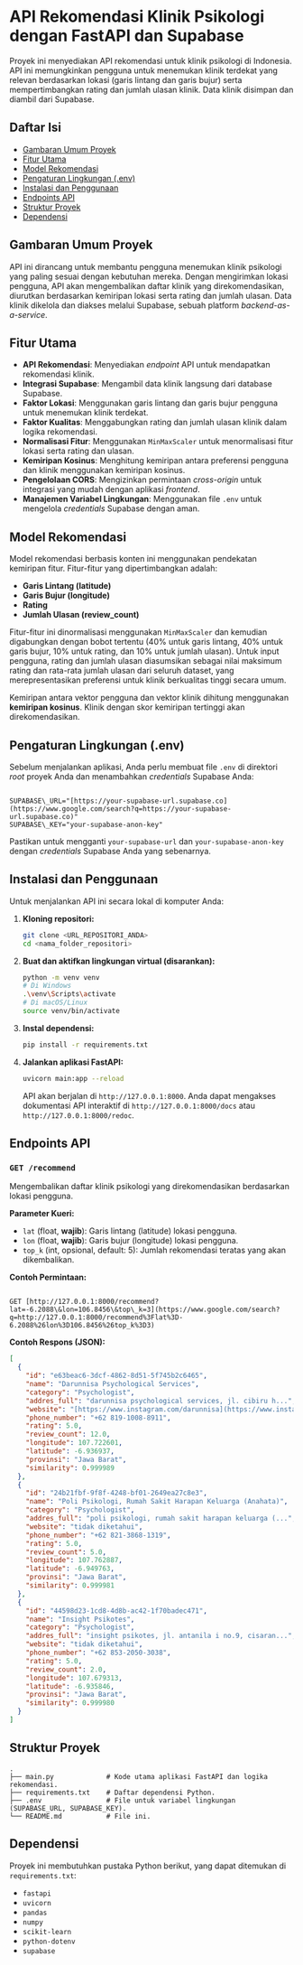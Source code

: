 # API Rekomendasi Klinik Psikologi dengan FastAPI dan Supabase

Proyek ini menyediakan API rekomendasi untuk klinik psikologi di Indonesia. API ini memungkinkan pengguna untuk menemukan klinik terdekat yang relevan berdasarkan lokasi (garis lintang dan garis bujur) serta mempertimbangkan rating dan jumlah ulasan klinik. Data klinik disimpan dan diambil dari Supabase.

## Daftar Isi

- [Gambaran Umum Proyek](#gambaran-umum-proyek)
- [Fitur Utama](#fitur-utama)
- [Model Rekomendasi](#model-rekomendasi)
- [Pengaturan Lingkungan (.env)](#pengaturan-lingkungan-env)
- [Instalasi dan Penggunaan](#instalasi-dan-penggunaan)
- [Endpoints API](#endpoints-api)
- [Struktur Proyek](#struktur-proyek)
- [Dependensi](#dependensi)

## Gambaran Umum Proyek

API ini dirancang untuk membantu pengguna menemukan klinik psikologi yang paling sesuai dengan kebutuhan mereka. Dengan mengirimkan lokasi pengguna, API akan mengembalikan daftar klinik yang direkomendasikan, diurutkan berdasarkan kemiripan lokasi serta rating dan jumlah ulasan. Data klinik dikelola dan diakses melalui Supabase, sebuah platform *backend-as-a-service*.

## Fitur Utama

* **API Rekomendasi**: Menyediakan *endpoint* API untuk mendapatkan rekomendasi klinik.
* **Integrasi Supabase**: Mengambil data klinik langsung dari database Supabase.
* **Faktor Lokasi**: Menggunakan garis lintang dan garis bujur pengguna untuk menemukan klinik terdekat.
* **Faktor Kualitas**: Menggabungkan rating dan jumlah ulasan klinik dalam logika rekomendasi.
* **Normalisasi Fitur**: Menggunakan `MinMaxScaler` untuk menormalisasi fitur lokasi serta rating dan ulasan.
* **Kemiripan Kosinus**: Menghitung kemiripan antara preferensi pengguna dan klinik menggunakan kemiripan kosinus.
* **Pengelolaan CORS**: Mengizinkan permintaan *cross-origin* untuk integrasi yang mudah dengan aplikasi *frontend*.
* **Manajemen Variabel Lingkungan**: Menggunakan file `.env` untuk mengelola *credentials* Supabase dengan aman.

## Model Rekomendasi

Model rekomendasi berbasis konten ini menggunakan pendekatan kemiripan fitur. Fitur-fitur yang dipertimbangkan adalah:

* **Garis Lintang (latitude)**
* **Garis Bujur (longitude)**
* **Rating**
* **Jumlah Ulasan (review_count)**

Fitur-fitur ini dinormalisasi menggunakan `MinMaxScaler` dan kemudian digabungkan dengan bobot tertentu (40% untuk garis lintang, 40% untuk garis bujur, 10% untuk rating, dan 10% untuk jumlah ulasan). Untuk input pengguna, rating dan jumlah ulasan diasumsikan sebagai nilai maksimum rating dan rata-rata jumlah ulasan dari seluruh dataset, yang merepresentasikan preferensi untuk klinik berkualitas tinggi secara umum.

Kemiripan antara vektor pengguna dan vektor klinik dihitung menggunakan **kemiripan kosinus**. Klinik dengan skor kemiripan tertinggi akan direkomendasikan.

## Pengaturan Lingkungan (.env)

Sebelum menjalankan aplikasi, Anda perlu membuat file `.env` di direktori *root* proyek Anda dan menambahkan *credentials* Supabase Anda:

```

SUPABASE\_URL="[https://your-supabase-url.supabase.co](https://www.google.com/search?q=https://your-supabase-url.supabase.co)"
SUPABASE\_KEY="your-supabase-anon-key"

````

Pastikan untuk mengganti `your-supabase-url` dan `your-supabase-anon-key` dengan *credentials* Supabase Anda yang sebenarnya.

## Instalasi dan Penggunaan

Untuk menjalankan API ini secara lokal di komputer Anda:

1.  **Kloning repositori:**
    ```bash
    git clone <URL_REPOSITORI_ANDA>
    cd <nama_folder_repositori>
    ```

2.  **Buat dan aktifkan lingkungan virtual (disarankan):**
    ```bash
    python -m venv venv
    # Di Windows
    .\venv\Scripts\activate
    # Di macOS/Linux
    source venv/bin/activate
    ```

3.  **Instal dependensi:**
    ```bash
    pip install -r requirements.txt
    ```

4.  **Jalankan aplikasi FastAPI:**
    ```bash
    uvicorn main:app --reload
    ```

    API akan berjalan di `http://127.0.0.1:8000`. Anda dapat mengakses dokumentasi API interaktif di `http://127.0.0.1:8000/docs` atau `http://127.0.0.1:8000/redoc`.

## Endpoints API

### `GET /recommend`

Mengembalikan daftar klinik psikologi yang direkomendasikan berdasarkan lokasi pengguna.

**Parameter Kueri:**

* `lat` (float, **wajib**): Garis lintang (latitude) lokasi pengguna.
* `lon` (float, **wajib**): Garis bujur (longitude) lokasi pengguna.
* `top_k` (int, opsional, default: 5): Jumlah rekomendasi teratas yang akan dikembalikan.

**Contoh Permintaan:**

````

GET [http://127.0.0.1:8000/recommend?lat=-6.2088\&lon=106.8456\&top\_k=3](https://www.google.com/search?q=http://127.0.0.1:8000/recommend%3Flat%3D-6.2088%26lon%3D106.8456%26top_k%3D3)

````

**Contoh Respons (JSON):**

```json
[
  {
    "id": "e63beac6-3dcf-4862-8d51-5f745b2c6465",
    "name": "Darunnisa Psychological Services",
    "category": "Psychologist",
    "addres_full": "darunnisa psychological services, jl. cibiru h...",
    "website": "[https://www.instagram.com/darunnisa](https://www.instagram.com/darunnisa)",
    "phone_number": "+62 819-1008-8911",
    "rating": 5.0,
    "review_count": 12.0,
    "longitude": 107.722601,
    "latitude": -6.936937,
    "provinsi": "Jawa Barat",
    "similarity": 0.999989
  },
  {
    "id": "24b21fbf-9f8f-4248-bf01-2649ea27c8e3",
    "name": "Poli Psikologi, Rumah Sakit Harapan Keluarga (Anahata)",
    "category": "Psychologist",
    "addres_full": "poli psikologi, rumah sakit harapan keluarga (...",
    "website": "tidak diketahui",
    "phone_number": "+62 821-3868-1319",
    "rating": 5.0,
    "review_count": 5.0,
    "longitude": 107.762887,
    "latitude": -6.949763,
    "provinsi": "Jawa Barat",
    "similarity": 0.999981
  },
  {
    "id": "44598d23-1cd8-4d8b-ac42-1f70badec471",
    "name": "Insight Psikotes",
    "category": "Psychologist",
    "addres_full": "insight psikotes, jl. antanila i no.9, cisaran...",
    "website": "tidak diketahui",
    "phone_number": "+62 853-2050-3038",
    "rating": 5.0,
    "review_count": 2.0,
    "longitude": 107.679313,
    "latitude": -6.935846,
    "provinsi": "Jawa Barat",
    "similarity": 0.999980
  }
]
````

## Struktur Proyek

```
.
├── main.py             # Kode utama aplikasi FastAPI dan logika rekomendasi.
├── requirements.txt    # Daftar dependensi Python.
├── .env                # File untuk variabel lingkungan (SUPABASE_URL, SUPABASE_KEY).
└── README.md           # File ini.
```

## Dependensi

Proyek ini membutuhkan pustaka Python berikut, yang dapat ditemukan di `requirements.txt`:

  * `fastapi`
  * `uvicorn`
  * `pandas`
  * `numpy`
  * `scikit-learn`
  * `python-dotenv`
  * `supabase`
